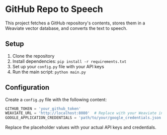 # GitHub Repo to Speech

This project fetches a GitHub repository's contents, stores them in a Weaviate vector database, and converts the text to speech.

## Setup

1. Clone the repository
2. Install dependencies: `pip install -r requirements.txt`
3. Set up your `config.py` file with your API keys
4. Run the main script: `python main.py`

## Configuration

Create a `config.py` file with the following content:

```python
GITHUB_TOKEN = 'your_github_token'
WEAVIATE_URL = 'http://localhost:8080'  # Replace with your Weaviate instance URL
GOOGLE_APPLICATION_CREDENTIALS = 'path/to/your/google_credentials.json'
```

Replace the placeholder values with your actual API keys and credentials.
